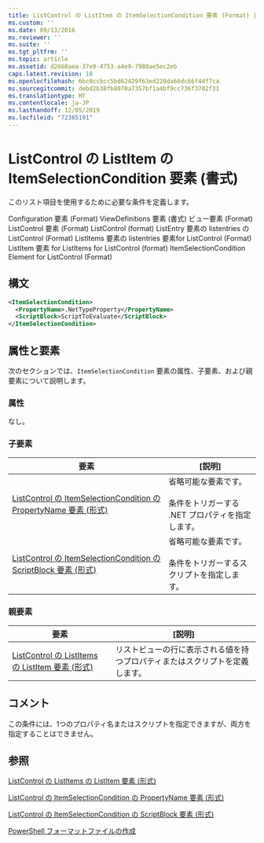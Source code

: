 ```yaml
---
title: ListControl の ListItem の ItemSelectionCondition 要素 (Format) |Microsoft Docs
ms.custom: ''
ms.date: 09/13/2016
ms.reviewer: ''
ms.suite: ''
ms.tgt_pltfrm: ''
ms.topic: article
ms.assetid: d2668aea-37e9-4753-a4e9-7980ae5ec2eb
caps.latest.revision: 10
ms.openlocfilehash: 6bc0ccbcc5bd62429f63ed220da66dc66f44f7ca
ms.sourcegitcommit: debd2b38fb8070a7357bf1a4bf9cc736f3702f31
ms.translationtype: MT
ms.contentlocale: ja-JP
ms.lasthandoff: 12/05/2019
ms.locfileid: "72365191"
---
```

# <a name="itemselectioncondition-element-for-listitem-for-listcontrol-format"></a>ListControl の ListItem の ItemSelectionCondition 要素 (書式)

このリスト項目を使用するために必要な条件を定義します。

Configuration 要素 (Format) ViewDefinitions 要素 (書式) ビュー要素 (Format) ListControl 要素 (Format) ListControl (format) ListEntry 要素の listentries の ListControl (Format) ListItems 要素の listentries 要素for ListControl (Format) ListItem 要素 for ListItems for ListControl (format) ItemSelectionCondition Element for ListControl (Format)

## <a name="syntax"></a>構文

```xml
<ItemSelectionCondition>
  <PropertyName>.NetTypeProperty</PropertyName>
  <ScriptBlock>ScriptToEvaluate</ScriptBlock>
</ItemSelectionCondition>
```

## <a name="attributes-and-elements"></a>属性と要素

次のセクションでは、`ItemSelectionCondition` 要素の属性、子要素、および親要素について説明します。

### <a name="attributes"></a>属性

なし。

### <a name="child-elements"></a>子要素

|要素|[説明]|
|-------------|-----------------|
|[ListControl の ItemSelectionCondition の PropertyName 要素 (形式)](./propertyname-element-for-itemselectioncondition-for-listcontrol-format.md)|省略可能な要素です。<br /><br /> 条件をトリガーする .NET プロパティを指定します。|
|[ListControl の ItemSelectionCondition の ScriptBlock 要素 (形式)](./scriptblock-element-for-itemselectioncondition-for-listcontrol-format.md)|省略可能な要素です。<br /><br /> 条件をトリガーするスクリプトを指定します。|

### <a name="parent-elements"></a>親要素

|要素|[説明]|
|-------------|-----------------|
|[ListControl の ListItems の ListItem 要素 (形式)](./listitem-element-for-listitems-for-listcontrol-format.md)|リストビューの行に表示される値を持つプロパティまたはスクリプトを定義します。|

## <a name="remarks"></a>コメント

この条件には、1つのプロパティ名またはスクリプトを指定できますが、両方を指定することはできません。

## <a name="see-also"></a>参照

[ListControl の ListItems の ListItem 要素 (形式)](./listitem-element-for-listitems-for-listcontrol-format.md)

[ListControl の ItemSelectionCondition の PropertyName 要素 (形式)](./propertyname-element-for-itemselectioncondition-for-listcontrol-format.md)

[ListControl の ItemSelectionCondition の ScriptBlock 要素 (形式)](./scriptblock-element-for-itemselectioncondition-for-listcontrol-format.md)

[PowerShell フォーマットファイルの作成](./writing-a-powershell-formatting-file.md)
